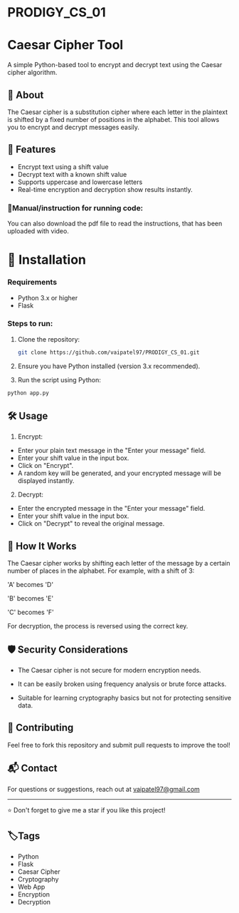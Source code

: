# PRODIGY_CS_01

# Caesar Cipher Tool

A simple Python-based tool to encrypt and decrypt text using the Caesar cipher algorithm.

## 📜 About
The Caesar cipher is a substitution cipher where each letter in the plaintext is shifted by a fixed number of positions in the alphabet. This tool allows you to encrypt and decrypt messages easily.

## 🚀 Features
- Encrypt text using a shift value
- Decrypt text with a known shift value
- Supports uppercase and lowercase letters
- Real-time encryption and decryption show results instantly.

### 📖Manual/instruction for running code:

You can also download the pdf file to read the instructions, that has been uploaded with video.

# 🔧 Installation
### Requirements
- Python 3.x or higher
- Flask

### Steps to run: 
1. Clone the repository:
   ```sh
   git clone https://github.com/vaipatel97/PRODIGY_CS_01.git
   ```
2. Ensure you have Python installed (version 3.x recommended).

3. Run the script using Python:
```python     
python app.py
``` 

##  🛠 Usage
1. Encrypt:
- Enter your plain text message in the "Enter your message" field.
- Enter your shift value in the input box.
- Click on "Encrypt". 
- A random key will be generated, and your encrypted message will be displayed instantly.

2. Decrypt:
- Enter the encrypted message in the "Enter your message" field.
- Enter your shift value in the input box.
- Click on "Decrypt" to reveal the original message.

## 📌 How It Works

The Caesar cipher works by shifting each letter of the message by a certain number of places in the alphabet. For example, with a shift of 3:

'A' becomes 'D'

'B' becomes 'E'

'C' becomes 'F'

For decryption, the process is reversed using the correct key.

## 🛡 Security Considerations

- The Caesar cipher is not secure for modern encryption needs.

- It can be easily broken using frequency analysis or brute force attacks.

- Suitable for learning cryptography basics but not for protecting sensitive data.

## 🤝 Contributing
Feel free to fork this repository and submit pull requests to improve the tool!


## 📬 Contact
For questions or suggestions, reach out at vaipatel97@gmail.com

---
⭐ Don't forget to give me a star if you like this project!

## 🏷️Tags
- Python
- Flask
- Caesar Cipher
- Cryptography
- Web App
- Encryption
- Decryption




